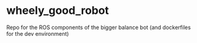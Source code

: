 # wheely_good_robot
Repo for the ROS components of the bigger balance bot (and dockerfiles for the dev environment)
